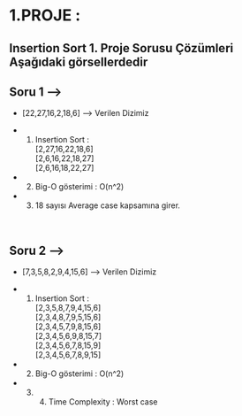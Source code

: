 # **1.PROJE :** 

## Insertion Sort 1. Proje Sorusu Çözümleri Aşağıdaki görsellerdedir

## **Soru 1 -->** 

- [22,27,16,2,18,6]  --> Verilen Dizimiz  
- 1. Insertion Sort :                     <br>
                        [2,27,16,22,18,6] <br>
                        [2,6,16,22,18,27] <br>
                        [2,6,16,18,22,27] 

- 2. Big-O gösterimi : O(n^2)
- 3. 18 sayısı Average case kapsamına girer.
<br>

## **Soru 2 -->**

- [7,3,5,8,2,9,4,15,6]  --> Verilen Dizimiz 
- 1. Insertion Sort :                        <br>
                        [2,3,5,8,7,9,4,15,6] <br>
                        [2,3,4,8,7,9,5,15,6] <br>
                        [2,3,4,5,7,9,8,15,6] <br>
                        [2,3,4,5,6,9,8,15,7] <br>
                        [2,3,4,5,6,7,8,15,9] <br>
                        [2,3,4,5,6,7,8,9,15] 

- 2. Big-O gösterimi : O(n^2)      
- 3. 4. Time Complexity : Worst case                  
